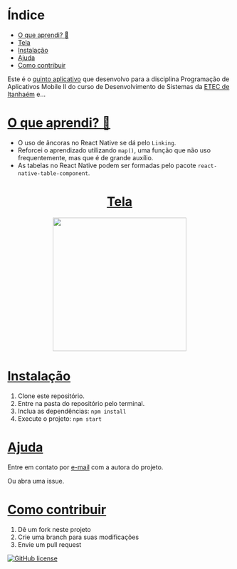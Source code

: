 # Índice
* [O que aprendi? :thinking:](#o-que-aprendi-thinking)
* [Tela](#tela)
* [Instalação](#instalação)
* [Ajuda](#ajuda)
* [Como contribuir](#como-contribuir)

Este é o [quinto aplicativo](https://youtu.be/LfXmwvbFOvM) que desenvolvo para a disciplina Programação de Aplicativos Mobile II do curso de Desenvolvimento de Sistemas da [ETEC de Itanhaém](https://www.etecitanhaem.com.br/) e...

# [O que aprendi? :thinking:](#índice)
- O uso de âncoras no React Native se dá pelo `Linking`.
- Reforcei o aprendizado utilizando `map()`, uma função que não uso frequentemente, mas que é de grande auxílio.
- As tabelas no React Native podem ser formadas pelo pacote `react-native-table-component`.

<a href="#índice"><h1 align="center">Tela</h1></a>
<p align="center">
  <kbd><img width="300" src="https://i.ibb.co/6mgkPbj/mobile2-app-cinco.png" /></kbd>
</p>

# [Instalação](#índice)
1. Clone este repositório.
2. Entre na pasta do repositório pelo terminal.
3. Inclua as dependências: `npm install`
4. Execute o projeto: `npm start`

# [Ajuda](#índice)
Entre em contato por <a href="mailto:anabeatriz.augusto06@yahoo.com">e-mail</a> com a autora do projeto.

Ou abra uma issue.

# [Como contribuir](#índice)
1. Dê um fork neste projeto
2. Crie uma branch para suas modificações
3. Envie um pull request

[![GitHub license](https://img.shields.io/github/license/anabeatrizzz/mobile2-app-cinco?style=for-the-badge)](https://github.com/anabeatrizzz/mobile2-app-cinco/blob/main/COPYING.txt)
